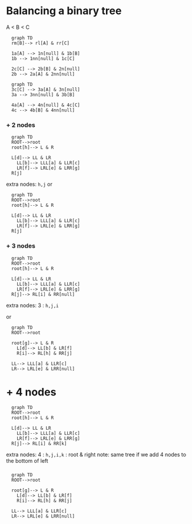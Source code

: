 <!--
 Copyright (C) 2022 José Enrique Vilca Campana

 This program is free software: you can redistribute it and/or modify
 it under the terms of the GNU Affero General Public License as
 published by the Free Software Foundation, either version 3 of the
 License, or (at your option) any later version.

 This program is distributed in the hope that it will be useful,
 but WITHOUT ANY WARRANTY; without even the implied warranty of
 MERCHANTABILITY or FITNESS FOR A PARTICULAR PURPOSE.  See the
 GNU Affero General Public License for more details.

 You should have received a copy of the GNU Affero General Public License
 along with this program.  If not, see <http://www.gnu.org/licenses/>.
-->
<!--

-->
# Balancing a binary tree

A < B < C
```mermaid
  graph TD
  rm[B]--> rl[A] & rr[C]

  1a[A] --> 1n[null] & 1b[B]
  1b --> 1nn[null] & 1c[C]

  2c[C] --> 2b[B] & 2n[null]
  2b --> 2a[A] & 2nn[null]
```

```mermaid
  graph TD
  3c[C] --> 3a[A] & 3n[null]
  3a --> 3nn[null] & 3b[B]

  4a[A] --> 4n[null] & 4c[C]
  4c --> 4b[B] & 4nn[null]
```


### + 2 nodes
```mermaid
  graph TD
  ROOT-->root
  root[h]--> L & R

  L[d]--> LL & LR
    LL[b]--> LLL[a] & LLR[c]
    LR[f]--> LRL[e] & LRR[g]
  R[j]
```
extra nodes: `h,j`
or
```mermaid
  graph TD
  ROOT-->root
  root[h]--> L & R

  L[d]--> LL & LR
    LL[b]--> LLL[a] & LLR[c]
    LR[f]--> LRL[e] & LRR[g]
  R[j]
```

### + 3 nodes
```mermaid
  graph TD
  ROOT-->root
  root[h]--> L & R

  L[d]--> LL & LR
    LL[b]--> LLL[a] & LLR[c]
    LR[f]--> LRL[e] & LRR[g]
  R[j]--> RL[i] & RR[null]
```
extra nodes: 3 : `h,j,i`

or

```mermaid
  graph TD
  ROOT-->root

  root[g]--> L & R
    L[d]--> LL[b] & LR[f]
    R[i]--> RL[h] & RR[j]

  LL--> LLL[a] & LLR[c]
  LR--> LRL[e] & LRR[null]
```
# + 4 nodes
```mermaid
  graph TD
  ROOT-->root
  root[h]--> L & R

  L[d]--> LL & LR
    LL[b]--> LLL[a] & LLR[c]
    LR[f]--> LRL[e] & LRR[g]
  R[j]--> RL[i] & RR[k]
```
extra nodes: 4 : `h,j,i,k` : root & right
note: same tree if we add 4 nodes to the bottom of left

###
```mermaid
  graph TD
  ROOT-->root

  root[g]--> L & R
    L[d]--> LL[b] & LR[f]
    R[i]--> RL[h] & RR[j]

  LL--> LLL[a] & LLR[c]
  LR--> LRL[e] & LRR[null]
```

<!-- a,b,c,d,e,f,g,h,i,k -->
